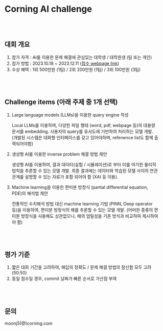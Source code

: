 # Corning AI challenge 
<br/><br/>
## 대회 개요
1. 참가 자격 : AI를 이용한 문제 해결에 관심있는 대학생 / 대학원생 (팀 또는 개인)
1. 참가 방법 : 2023.10.18  ~ 2023.12.11 ([접수 webpage link](c2023_recruit.com))
1. 수상 혜택 : 1위 500만원 (1팀) / 2위 200만원 (1팀) / 3위 100만원 (3팀)
<br/><br/><br/><br/>


## Challenge items (아래 주제 중 1개 선택)
1. Large language models (LLMs)을 이용한 query engine 작성

   Local LLMs를 이용하여, 다양한 파일 형태 (word, pdf, webpage 등)의 대용량 문서를 embedding. 사용자의 query를 유사도에 기반하여 처리하는 모델 개발. (개발된 시스템은 대화형 인터페이스를 갖고 있어야하며, refenence list도 함께 출력되어야함)

2. 생성형 AI를 이용한 inverse problem 해결 방법 제안
   
   생성형 AI를 이용하여, 결과 데이터(실험 / 시뮬레이션)로 부터 이를 야기한 물리적 법칙을 추론할 수 있는 모델 개발. 최종 결과에는 데이터와 학습된 모델 사이의 연관 관계룰 설명할 수 있는 자료가 포함 되어야 함 (XAI 등 이용).

3. Machine learning을 이용한 편미분 방정식 (partial differential equation, PDE)의 해석법 제안
   
   전통적인 수치해석 방법 대신 machine learning 기법 (PINN, Deep operator 등)을 이용하여, 편미분 방정식의 해를 추론할 수 있는 모델 개발. (어떠한 종류의 편미분 방정식을 사용해도 상관없으나, 해의 엄밀성을 기존 방식과 비교하여 제시하여야 함)
<br/><br/><br/><br/>


## 평가 기준
1. 짧은 대회 기간을 고려하여, 해답의 정확도 / 문제 해결 방법의 참신함 모두 고려 (50:50)
2. 동일 점수일 경우, commit 날짜가 빠른 순서로 가산점 부여
<br/><br/><br/><br/>


## 문의
moonj5(@)corning.com
